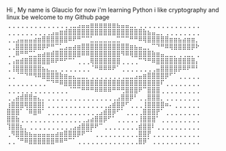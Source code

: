Hi , My name is Glaucio for now i'm learning Python i like cryptography and linux be welcome to my Github page 
⢀⢀⢀⢀⢀⢀⢀⢀⢀⢀⢀⢀⢀⢀⢀⣀⣠⣤⣤⣶⣶⣶⣶⣶⣶⣦⣤⣤⣀⡀⢀⢀⢀⢀⢀⢀⢀⢀⢀⢀⢀⢀⢀⢀
⢀⢀⢀⢀⢀⢀⢀⢀⢀⢀⣠⣤⣶⣾⣿⣿⣿⣿⣿⣿⣿⣿⣿⣿⣿⣿⣿⣿⣿⣿⣿⣷⣦⣤⣀⡀⢀⢀⢀⢀⢀⢀⢀⢀
⢀⢀⣠⣤⣤⣤⣴⣶⣿⣿⣿⣿⣿⣿⠿⠟⠛⠉⠉⣁⣀⣀⣀⣀⣀⣉⠉⠉⠛⠛⠿⢿⣿⣿⣿⣿⣿⣶⣶⣦⣴⣶⣶⡀
⢀⢀⣿⣿⣿⣿⣿⣿⡿⠟⠛⠉⣁⣠⣤⣴⣶⣿⣿⣿⣿⣿⣿⣿⣿⣿⣿⣿⣶⣦⣤⣀⡀⠉⠙⠛⠿⢿⣿⣿⣿⣿⡿⠗
⢀⢀⠿⠛⠛⣉⣁⣤⣴⣶⣾⣿⣿⣿⣿⣿⣿⠿⠿⣿⣿⣿⣿⣿⣿⣿⠻⠿⢿⣿⣿⣿⣿⣷⣶⣤⣀⣀⡀⢀⢀⣀⡀⢀
⢀⢠⣶⣾⣿⣿⣿⣿⣿⣿⠿⠟⠛⠋⠉⠁⢀⢀⢀⢿⣿⣿⣿⣿⣿⣿⢀⢀⢀⢀⠉⠙⠛⠿⣿⣿⣿⣿⣿⣿⣿⣿⣿⡄
⢀⢸⣿⣿⣿⣿⣿⣿⣦⣄⣀⡀⢀⢀⢀⢀⢀⢀⢀⠈⠛⠿⠿⠿⠟⠁⢀⢀⢀⢀⢀⢀⢀⢀⣤⣿⣿⣿⣿⡿⠿⠟⠛⠃
⢀⢀⠈⠉⠙⠛⠻⠿⣿⣿⣿⣿⣷⣶⣤⣄⣀⣀⡀⢀⢀⢀⢀⢀⢀⢀⢀⣀⣀⣠⣤⣶⣿⣿⣿⣿⡿⠋⠁⢀⢀⢀⢀⢀
⢀⢀⢀⢀⢀⢀⢀⢀⢀⠉⠙⠛⠿⣿⣿⣿⣿⣿⣿⣿⣿⣿⣿⣿⣿⣿⣿⣿⣿⣿⣿⣿⣿⣿⣿⠏⢀⢀⢀⢀⢀⢀⢀⢀
⢀⢀⢀⢀⢀⢀⢀⢀⢀⢀⢀⢀⢀⢀⠈⠉⠉⠛⠛⠛⠿⠿⠿⠿⠛⠛⢛⣿⣿⣿⠟⠉⣿⣿⣿⢀⢀⢀⢀⢀⢀⢀⢀⢀
⢀⢀⣴⣾⣿⣿⣶⣄⡀⢀⢀⢀⢀⢀⢀⢀⢀⢀⢀⢀⢀⢀⢀⢀⢀⣠⣿⣿⡿⠃⢀⢀⣿⣿⣿⡀⢀⢀⢀⢀⢀⢀⢀⢀
⢰⣿⣿⣿⢿⣿⣿⣿⡇⢀⢀⢀⢀⢀⢀⢀⢀⢀⢀⢀⢀⢀⢀⣠⣾⣿⡿⠋⢀⢀⢀⢸⣿⣿⣿⣿⠶⠄⢀⢀⢀⢀⢀⢀
⣿⣿⣿⠁⠈⠿⣿⠿⠁⢀⢀⢀⢀⢀⢀⢀⢀⢀⢀⢀⢀⣠⣾⣿⡿⠋⠁⢀⢀⢀⢀⣿⣿⣿⡟⠁⢀⢀⢀⢀⢀⢀⢀⢀
⣿⣿⣷⢀⢀⢀⢀⢀⢀⢀⢀⢀⢀⢀⢀⢀⢀⢀⣠⣴⣿⣿⡿⠋⠁⢀⢀⢀⢀⢀⢸⣿⣿⣿⠁⢀⢀⢀⢀⢀⢀⢀⢀⢀
⢹⣿⣿⣆⡀⢀⢀⢀⢀⢀⢀⢀⢀⢀⢀⣠⣴⣿⣿⡿⠟⠉⢀⢀⢀⢀⢀⢀⢀⢀⣾⣿⣿⠇⢀⢀⢀⢀⢀⢀⢀⢀⢀⢀
⢀⠻⣿⣿⣷⣦⣤⣤⣤⣤⣤⣴⣶⣿⣿⣿⡿⠟⠉⠁⢀⢀⢀⢀⢀⢀⢀⢀⢀⢀⣿⣿⡟⢀⢀⢀⢀⢀⢀⢀⢀⢀⢀⢀
⢀⢀⠈⠛⠿⣿⣿⣿⣿⣿⣿⠿⠿⠛⠉⠁⢀⢀⢀⢀⢀⢀⢀⢀⢀⢀⢀⢀⢀⢀⣿⡿⠁⢀⢀⢀⢀⢀⢀⢀⢀⢀⢀⢀
